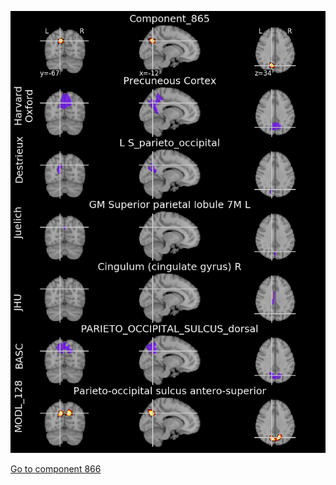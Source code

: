 


![865](preliminary/865.jpg "Component 865")

[Go to component 866](https://parietal-inria.github.io/MODL_atlas/1024/866 "Component 866")